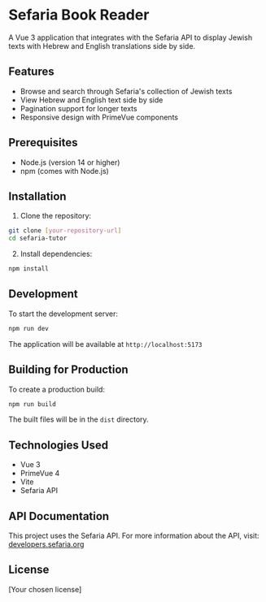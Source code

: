 # Sefaria Book Reader

A Vue 3 application that integrates with the Sefaria API to display Jewish texts with Hebrew and English translations side by side.

## Features

- Browse and search through Sefaria's collection of Jewish texts
- View Hebrew and English text side by side
- Pagination support for longer texts
- Responsive design with PrimeVue components

## Prerequisites

- Node.js (version 14 or higher)
- npm (comes with Node.js)

## Installation

1. Clone the repository:
```bash
git clone [your-repository-url]
cd sefaria-tutor
```

2. Install dependencies:
```bash
npm install
```

## Development

To start the development server:

```bash
npm run dev
```

The application will be available at `http://localhost:5173`

## Building for Production

To create a production build:

```bash
npm run build
```

The built files will be in the `dist` directory.

## Technologies Used

- Vue 3
- PrimeVue 4
- Vite
- Sefaria API

## API Documentation

This project uses the Sefaria API. For more information about the API, visit:
[developers.sefaria.org](https://developers.sefaria.org/)

## License

[Your chosen license] 